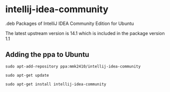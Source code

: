 # intellij-idea-community
.deb Packages of IntelliJ IDEA Community Edition for Ubuntu

The latest upstream version is 14.1 which is included in the package version 1.1

## Adding the ppa to Ubuntu

`sudo apt-add-repository ppa:mmk2410/intellij-idea-community`

`sudo apt-get update`

`sudo apt-get install intellij-idea-community`
